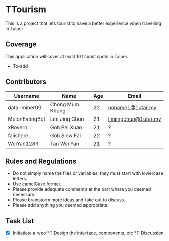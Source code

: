 # TTourism
This is a project that lets tourist to have a better experience when travelling in Taipei.

## Coverage
This application will cover at least 10 tourist spots in Taipei.

- To-add

## Contributors

| Username       | Name            | Age  | Email                |
| -------------- | --------------- | ---- | -------------------- |
| data-miner00   | Chong Mum Khong | 22   | noname1@1utar.my     |
| MelonEatingBot | Lim Jing Chun   | 21   | limjingchun@1utar.my |
| xRovern        | Goh Pei Xuan    | 21   | ?                    |
| faiishere      | Goh Siew Fai    | 22   | ?                    |
| WeiYan1289     | Tan Wei Yan     | 21   | ?                    |

## Rules and Regulations

- Do not simply name the files or variables, they must start with lowercase letters.
- Use camelCase format.
- Please provide adequate comments at the part where you deemed necessary.
- Please brainstorm more ideas and take out to discuss.
- Please add anything you deemed appropriate.

## Task List
*[x] Initiatiate a repo
*[] Design the interface, components, etc
*[] Discussion